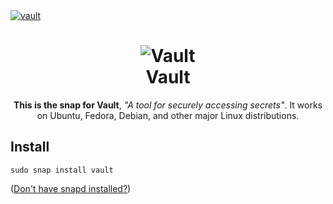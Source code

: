 <a href="https://snapcraft.io/vault">
  <img alt="vault" src="https://snapcraft.io/vault/badge.svg" />
</a>

<h1 align="center">
  <img src="https://cloud.githubusercontent.com/assets/416727/24112835/03b57de4-0d58-11e7-81f5-9056cac5b427.png" alt="Vault">
  <br />
  Vault
</h1>

<p align="center"><b>This is the snap for Vault</b>, <i>"A tool for securely accessing secrets"</i>. It works on Ubuntu, Fedora, Debian, and other major Linux
distributions.</p>

## Install

    sudo snap install vault

([Don't have snapd installed?](https://snapcraft.io/docs/core/install))

